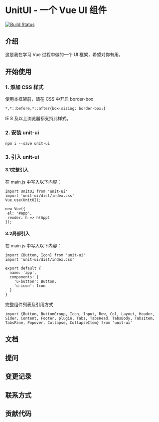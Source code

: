 # UnitUI - 一个 Vue UI 组件

[![Build Status](https://travis-ci.com/HuangJM7/UnitUI.svg?branch=master)](https://travis-ci.com/HuangJM7/UnitUI)

## 介绍

这是我在学习 Vue 过程中做的一个 UI 框架，希望对你有用。

## 开始使用

### 1. 添加 CSS 样式
  使用本框架前，请在 CSS 中开启 border-box

  ```
  *,*::before,*::after{box-sizing: border-box;}
  ```
  IE 8 及以上浏览器都支持此样式。

### 2. 安装 unit-ui
  ```
  npm i --save unit-ui
  ```
### 3. 引入 unit-ui

#### 3.1完整引入

  在 main.js 中写入以下内容：
  ```
import UnitUI from 'unit-ui'
import 'unit-ui/dist/index.css'
Vue.use(UnitUI);

new Vue({
   el: '#app',
   render: h => h(App)
});
  ```
#### 3.2局部引入
  在 main.js 中写入以下内容：
  ```
  import {Button, Icon} from 'unit-ui'
  import 'unit-ui/dist/index.css'

  export default {
    name: 'app',
    components: {
      'u-button': Button,
      'u-icon': Icon
    }
  }
  ```
完整组件列表及引用方式
```
import {Button, ButtonGroup, Icon, Input, Row, Col, Layout, Header, Sider, Content, Footer, plugin, Tabs, TabsHead, TabsBody, TabsItem, TabsPane, Popover, Collapse, CollapseItem} from 'unit-ui'
 ```

## 文档

## 提问

## 变更记录

## 联系方式

## 贡献代码
